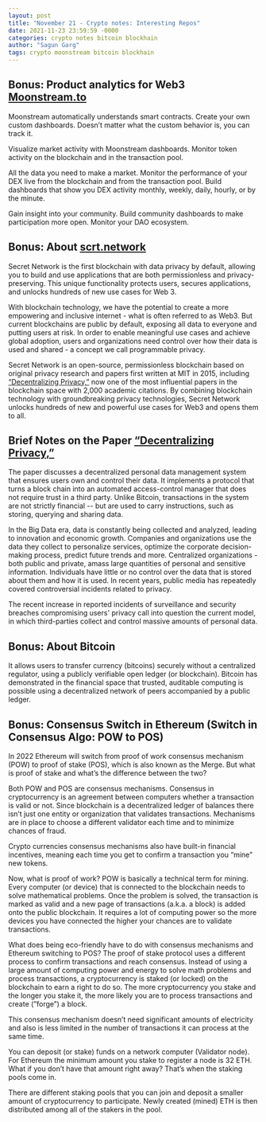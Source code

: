 ```yaml
---
layout: post
title: "November 21 - Crypto notes: Interesting Repos"
date: 2021-11-23 23:59:59 -0000
categories: crypto notes bitcoin blockhain
author: "Sagun Garg"
tags: crypto moonstream bitcoin blockhain
---
```


## Bonus: Product analytics for Web3 [Moonstream.to](https://github.com/bugout-dev/moonstream)

Moonstream automatically understands smart contracts. Create your own custom dashboards. Doesn’t matter what the custom behavior is, you can track it.

Visualize market activity with Moonstream dashboards. Monitor token activity on the blockchain and in the transaction pool.

All the data you need to make a market. Monitor the performance of your DEX live from the blockchain and from the transaction pool. Build dashboards that show you DEX activity monthly, weekly, daily, hourly, or by the minute.

Gain insight into your community. Build community dashboards to make participation more open. Monitor your DAO ecosystem.

## Bonus: About [scrt.network](https://scrt.network/)
Secret Network is the first blockchain with data privacy by default, allowing you to build and use applications that are both permissionless and privacy-preserving. This unique functionality protects users, secures applications, and unlocks hundreds of new use cases for Web 3.

With blockchain technology, we have the potential to create a more empowering and inclusive internet - what is often referred to as Web3. But current blockchains are public by default, exposing all data to everyone and putting users at risk. In order to enable meaningful use cases and achieve global adoption, users and organizations need control over how their data is used and shared - a concept we call programmable privacy.

Secret Network is an open-source, permissionless blockchain based on original privacy research and papers first written at MIT in 2015, including [“Decentralizing Privacy,”](https://ieeexplore.ieee.org/document/7163223) now one of the most influential papers in the blockchain space with 2,000 academic citations. By combining blockchain technology with groundbreaking privacy technologies, Secret Network unlocks hundreds of new and powerful use cases for Web3 and opens them to all.

## Brief Notes on the Paper [“Decentralizing Privacy,”](https://ieeexplore.ieee.org/document/7163223)
The paper discusses a decentralized personal data management system that ensures users own and control their data. It implements a protocol that turns a block chain into an automated access-control manager that does not require trust in a third party. Unlike Bitcoin, transactions in the system are not strictly financial -- but are used to carry instructions, such as storing, querying and sharing data. 

In the Big Data era, data is constantly being collected and analyzed, leading to innovation and economic growth. Companies and organizations use the data they collect to personalize services, optimize the corporate decision-making process, predict future trends and more. Centralized organizations - both public and private, amass large quantities of personal and sensitive information. Individuals have little or no control over the data that is stored about them and how it is used. In recent years, public media has repeatedly covered controversial incidents related to privacy. 

The recent increase in reported incidents of surveillance and security breaches compromising users' privacy call into question the current model, in which third-parties collect and control massive amounts of personal data.

## Bonus: About Bitcoin
It allows users to transfer currency (bitcoins) securely without a centralized regulator, using a publicly verifiable open ledger (or blockchain). Bitcoin has demonstrated in the financial space that trusted, auditable computing is possible using a decentralized network of peers accompanied by a public ledger.

## Bonus: Consensus Switch in Ethereum (Switch in Consensus Algo: POW to POS)
In 2022 Ethereum will switch from proof of work consensus mechanism (POW) to proof of stake (POS), which is also known as the Merge. But what is proof of stake and what’s the difference between the two?

Both POW and POS are consensus mechanisms. Consensus in cryptocurrency is an agreement between computers whether a transaction is valid or not. Since blockchain is a decentralized ledger of balances there isn’t just one entity or organization that validates transactions. Mechanisms are in place to choose a different validator each time and to minimize chances of fraud.

Crypto currencies consensus mechanisms also have built-in financial incentives, meaning each time you get to confirm a transaction you “mine” new tokens. 

Now, what is proof of work? POW is basically a technical term for mining. Every computer (or device) that is connected to the blockchain needs to solve mathematical problems. Once the problem is solved, the transaction is marked as valid and a new page of transactions (a.k.a. a block) is added onto the public blockchain. It requires a lot of computing power so the more devices you have connected the higher your chances are to validate transactions.

What does being eco-friendly have to do with consensus mechanisms and Ethereum switching to POS? The proof of stake protocol uses a different process to confirm transactions and reach consensus. Instead of using a large amount of computing power and energy to solve math problems and process transactions, a cryptocurrency is staked (or locked) on the blockchain to earn a right to do so. The more cryptocurrency you stake and the longer you stake it, the more likely you are to process transactions and create (”forge”) a block.

This consensus mechanism doesn’t need significant amounts of electricity and also is less limited in the number of transactions it can process at the same time.

You can deposit (or stake) funds on a network computer (Validator node). For Ethereum the minimum amount you stake to register a node is 32 ETH. What if you don’t have that amount right away? That’s when the staking pools come in. 

There are different staking pools that you can join and deposit a smaller amount of cryptocurrency to participate. Newly created (mined) ETH is then distributed among all of the stakers in the pool. 